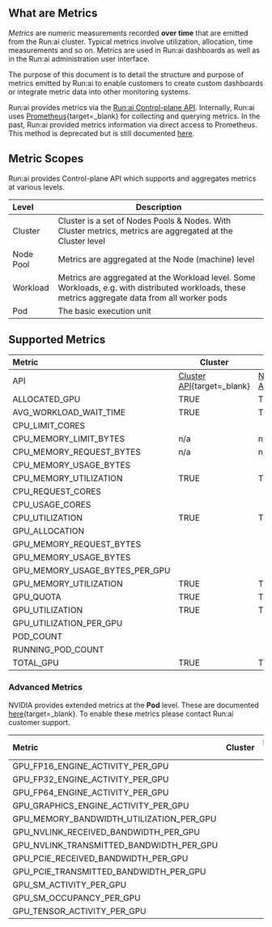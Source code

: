 

## What are Metrics

_Metrics_ are numeric measurements recorded __over time__ that are emitted from the Run:ai cluster. Typical metrics involve utilization, allocation, time measurements and so on. Metrics are used in Run:ai dashboards as well as in the Run:ai administration user interface.

The purpose of this document is to detail the structure and purpose of metrics emitted by Run:ai to enable customers to create custom dashboards or integrate metric data into other monitoring systems.

Run:ai provides metrics via the [Run:ai Control-plane API](../admin-rest-api/overview.md). Internally, Run:ai uses [Prometheus](https://prometheus.io){target=_blank} for collecting and querying metrics. In the past, Run:ai provided metrics information via direct access to Prometheus. This method is deprecated but is still documented [here](metrics.md).


## Metric Scopes

Run:ai provides Control-plane API which supports and aggregates metrics at various levels.

| Level | Description | 
| :---- | ----- |  
| Cluster | Cluster is a set of Nodes Pools & Nodes. With Cluster metrics, metrics are aggregated at the Cluster level | 
| Node Pool | Metrics are aggregated at the Node (machine) level |
| Workload | Metrics are aggregated at the Workload level. Some Workloads, e.g. with distributed workloads, these metrics aggregate data from all worker pods |
| Pod | The basic execution unit | 

## Supported Metrics


| Metric | Cluster | Node Pool | Workload | Pod |
| :---- | ----- | ----- | ----- | ----- |
| API | [Cluster API](https://app.run.ai/api/docs#tag/Clusters/operation/get_cluster_metrics){target=_blank} | [Node Pool API](https://app.run.ai/api/docs#tag/NodePools/operation/get_nodepool_metrics){target=_blank} | [Workload API](https://app.run.ai/api/docs#tag/Workloads/operation/get_workload_metrics){target=_blank} | [Pod API](https://app.run.ai/api/docs#tag/Pods/operation/get_workload_pod_metrics){target=_blank} |
| ALLOCATED_GPU | TRUE | TRUE |  |  |
| AVG_WORKLOAD_WAIT_TIME | TRUE | TRUE |  | n/a |
| CPU_LIMIT_CORES |  |  | TRUE |  |
| CPU_MEMORY_LIMIT_BYTES | n/a | n/a | TRUE |  |
| CPU_MEMORY_REQUEST_BYTES | n/a | n/a | TRUE |  |
| CPU_MEMORY_USAGE_BYTES |  |  | TRUE | TRUE |
| CPU_MEMORY_UTILIZATION | TRUE | TRUE |  |  |
| CPU_REQUEST_CORES |  |  | TRUE |  |
| CPU_USAGE_CORES |  |  | TRUE | TRUE |
| CPU_UTILIZATION | TRUE | TRUE |  |  |
| GPU_ALLOCATION |  |  | TRUE |  |
| GPU_MEMORY_REQUEST_BYTES |  |  | TRUE |  |
| GPU_MEMORY_USAGE_BYTES |  |  | TRUE | TRUE |
| GPU_MEMORY_USAGE_BYTES_PER_GPU |  |  |  | TRUE |
| GPU_MEMORY_UTILIZATION | TRUE | TRUE |  |  |
| GPU_QUOTA | TRUE | TRUE | n/a | n/a |
| GPU_UTILIZATION | TRUE | TRUE | TRUE | TRUE |
| GPU_UTILIZATION_PER_GPU |  |  |  | TRUE |
| POD_COUNT |  |  | TRUE | n/a |
| RUNNING_POD_COUNT |  |  | TRUE | n/a |
| TOTAL_GPU | TRUE | TRUE | n/a | n/a |


### Advanced Metrics

NVIDIA provides extended metrics at the __Pod__ level. These are documented [here](https://docs.nvidia.com/datacenter/dcgm/latest/user-guide/feature-overview.html#profiling-metrics){target=_blank}. To enable these metrics please contact Run:ai customer support. 


| Metric | Cluster | Node Pool | Workload | Pod |
| :---- | ----- | ----- | ----- | ----- |
| GPU_FP16_ENGINE_ACTIVITY_PER_GPU |  |  |  | TRUE |
| GPU_FP32_ENGINE_ACTIVITY_PER_GPU |  |  |  | TRUE |
| GPU_FP64_ENGINE_ACTIVITY_PER_GPU |  |  |  | TRUE |
| GPU_GRAPHICS_ENGINE_ACTIVITY_PER_GPU |  |  |  | TRUE |
| GPU_MEMORY_BANDWIDTH_UTILIZATION_PER_GPU |  |  |  | TRUE |
| GPU_NVLINK_RECEIVED_BANDWIDTH_PER_GPU |  |  |  | TRUE |
| GPU_NVLINK_TRANSMITTED_BANDWIDTH_PER_GPU |  |  |  | TRUE |
| GPU_PCIE_RECEIVED_BANDWIDTH_PER_GPU |  |  |  | TRUE |
| GPU_PCIE_TRANSMITTED_BANDWIDTH_PER_GPU |  |  |  | TRUE |
| GPU_SM_ACTIVITY_PER_GPU |  |  |  | TRUE |
| GPU_SM_OCCUPANCY_PER_GPU |  |  |  | TRUE |
| GPU_TENSOR_ACTIVITY_PER_GPU |  |  |  | TRUE |

